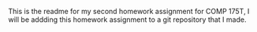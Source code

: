 This is the readme for my second homework assignment for COMP 175T, I will be addding this homework assignment to a git repository that I made.
